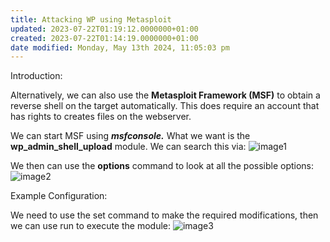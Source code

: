 ```yaml
---
title: Attacking WP using Metasploit
updated: 2023-07-22T01:19:12.0000000+01:00
created: 2023-07-22T01:14:19.0000000+01:00
date modified: Monday, May 13th 2024, 11:05:03 pm
---
```


Introduction:

Alternatively, we can also use the **Metasploit Framework (MSF)** to obtain a reverse shell on the target automatically. This does require an account that has rights to creates files on the webserver.

We can start MSF using ***msfconsole.*** What we want is the **wp_admin_shell_upload** module. We can search this via:
![image1](../../../../_resources/image1-136.png)

We then can use the **options** command to look at all the possible options:
![image2](../../../../_resources/image2-111.png)

Example Configuration:

We need to use the set command to make the required modifications, then we can use run to execute the module:
![image3](../../../../_resources/image3-87.png)

